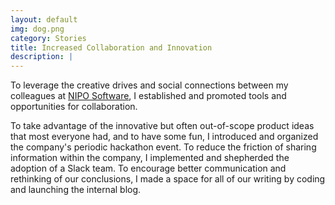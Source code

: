 ```yaml
---
layout: default
img: dog.png
category: Stories
title: Increased Collaboration and Innovation
description: |
---
```

To leverage the creative drives and social connections between my colleagues at [NIPO Software](http://niposoftware.com), I established and promoted tools and opportunities for collaboration.

To take advantage of the innovative but often out-of-scope product ideas that most everyone had, and to have some fun, I introduced and organized the company's periodic hackathon event. To reduce the friction of sharing information within the company, I implemented and shepherded the adoption of a Slack team. To encourage better communication and rethinking of our conclusions, I made a space for all of our writing by coding and launching the internal blog.
